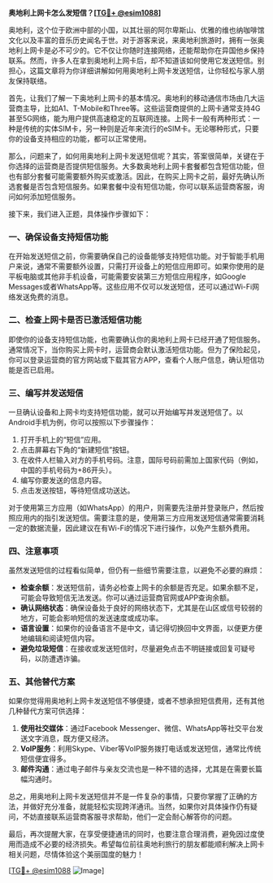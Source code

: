 **奥地利上网卡怎么发短信？[[TG💪+ @esim1088](https://t.me/s/esim1088)]**

奥地利，这个位于欧洲中部的小国，以其壮丽的阿尔卑斯山、优雅的维也纳咖啡馆文化以及丰富的音乐历史闻名于世。对于游客来说，来奥地利旅游时，拥有一张奥地利上网卡是必不可少的。它不仅让你随时连接网络，还能帮助你在异国他乡保持联系。然而，许多人在拿到奥地利上网卡后，却不知道该如何使用它发送短信。别担心，这篇文章将为你详细讲解如何用奥地利上网卡发送短信，让你轻松与家人朋友保持联络。

首先，让我们了解一下奥地利上网卡的基本情况。奥地利的移动通信市场由几大运营商主导，比如A1、T-Mobile和Three等。这些运营商提供的上网卡通常支持4G甚至5G网络，能为用户提供高速稳定的互联网连接。上网卡一般有两种形式：一种是传统的实体SIM卡，另一种则是近年来流行的eSIM卡。无论哪种形式，只要你的设备支持相应的功能，都可以正常使用。

那么，问题来了，如何用奥地利上网卡发送短信呢？其实，答案很简单，关键在于你选择的运营商是否提供短信服务。大多数奥地利上网卡套餐都包含短信功能，但也有部分套餐可能需要额外购买或激活。因此，在购买上网卡之前，最好先确认所选套餐是否包含短信服务。如果套餐中没有短信功能，你可以联系运营商客服，询问如何添加短信服务。

接下来，我们进入正题，具体操作步骤如下：

### **一、确保设备支持短信功能**
在开始发送短信之前，你需要确保自己的设备能够支持短信功能。对于智能手机用户来说，通常不需要额外设置，只需打开设备上的短信应用即可。如果你使用的是平板电脑或其他非手机设备，可能需要安装第三方短信应用程序，如Google Messages或者WhatsApp等。这些应用不仅可以发送短信，还可以通过Wi-Fi网络发送免费的消息。

### **二、检查上网卡是否已激活短信功能**
即使你的设备支持短信功能，也需要确认你的奥地利上网卡已经开通了短信服务。通常情况下，当你购买上网卡时，运营商会默认激活短信功能。但为了保险起见，你可以登录运营商的官方网站或下载其官方APP，查看个人账户信息，确认短信功能是否已启用。

### **三、编写并发送短信**
一旦确认设备和上网卡均支持短信功能，就可以开始编写并发送短信了。以Android手机为例，你可以按照以下步骤操作：
1. 打开手机上的“短信”应用。
2. 点击屏幕右下角的“新建短信”按钮。
3. 在收件人栏输入对方的手机号码。注意，国际号码前需加上国家代码（例如，中国的手机号码为+86开头）。
4. 编写你要发送的信息内容。
5. 点击发送按钮，等待短信成功送达。

对于使用第三方应用（如WhatsApp）的用户，则需要先注册并登录账户，然后按照应用内的指引发送短信。需要注意的是，使用第三方应用发送短信通常需要消耗一定的数据流量，因此建议在有Wi-Fi的情况下进行操作，以免产生额外费用。

### **四、注意事项**
虽然发送短信的过程看似简单，但仍有一些细节需要注意，以避免不必要的麻烦：
- **检查余额**：发送短信前，请务必检查上网卡的余额是否充足。如果余额不足，可能会导致短信无法发送。你可以通过运营商官网或APP查询余额。
- **确认网络状态**：确保设备处于良好的网络状态下，尤其是在山区或信号较弱的地方，可能会影响短信的发送速度或成功率。
- **语言设置**：如果你的设备语言不是中文，请记得切换回中文界面，以便更方便地编辑和阅读短信内容。
- **避免垃圾短信**：在接收或发送短信时，尽量避免点击不明链接或回复可疑号码，以防遭遇诈骗。

### **五、其他替代方案**
如果你觉得用奥地利上网卡发送短信不够便捷，或者不想承担短信费用，还有其他几种替代方案可供选择：
1. **使用社交媒体**：通过Facebook Messenger、微信、WhatsApp等社交平台发送文字消息，既方便又经济。
2. **VoIP服务**：利用Skype、Viber等VoIP服务拨打电话或发送短信，通常比传统短信便宜得多。
3. **邮件沟通**：通过电子邮件与亲友交流也是一种不错的选择，尤其是在需要长篇幅沟通时。

总之，用奥地利上网卡发送短信并不是一件复杂的事情，只要你掌握了正确的方法，并做好充分准备，就能轻松实现跨洋通讯。当然，如果你对具体操作仍有疑问，不妨直接联系运营商客服寻求帮助，他们一定会耐心解答你的问题。

最后，再次提醒大家，在享受便捷通讯的同时，也要注意合理消费，避免因过度使用而造成不必要的经济损失。希望每位前往奥地利旅行的朋友都能顺利解决上网卡相关问题，尽情体验这个美丽国度的魅力！

[[TG💪+ @esim1088](https://t.me/s/esim1088) ![Image](https://i.postimg.cc/4NQfJmqS/Snipaste-2025-05-13-00-14-12.png)]